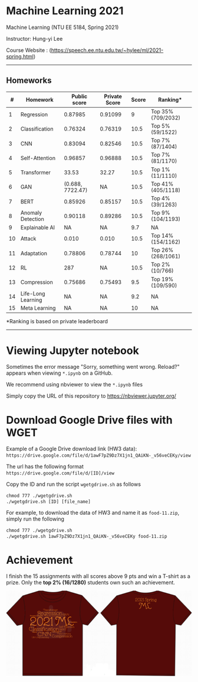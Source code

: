 # Machine Learning 2021 

Machine Learning (NTU EE 5184, Spring 2021)

Instructor: Hung-yi Lee

Course Website : (https://speech.ee.ntu.edu.tw/~hylee/ml/2021-spring.html)

---

## Homeworks
|#|Homework|Public score|Private Score|Score|Ranking*
|-|-|-|-|-|-|
|1|Regression|0.87985|0.91099|9|Top 35% (709/2032)
|2|Classification|0.76324| 0.76319|10.5 |Top 5% (59/1522)
|3|CNN|0.83094|0.82546|10.5|Top 7% (87/1404)
|4|Self-Attention|0.96857|0.96888|10.5|Top 7% (81/1170)
|5|Transformer|33.53|32.27|10.5 | Top 1% (11/1110)
|6|GAN|(0.688, 7722.47)|NA|10.5 |Top 41% (405/1118)
|7|BERT|0.85926|0.85157|10.5|Top 4% (39/1263)
|8|Anomaly Detection|0.90118|0.89286|10.5|Top 9% (104/1193)
|9|Explainable AI|NA|NA|9.7|NA|
|10|Attack|0.010|0.010|10.5|Top 14% (154/1162)
|11|Adaptation|0.78806|0.78744|10|Top 26% (268/1061)
|12|RL|287|NA|10.5|Top 2% (10/766)
|13|Compression|0.75686|0.75493|9.5|Top 19% (109/590)
|14|Life-Long Learning|NA|NA|9.2|NA
|15|Meta Learning|NA|NA|10|NA

*Ranking is based on private leaderboard

---

# Viewing Jupyter notebook

Sometimes the error message "Sorry, something went wrong. Reload?" appears when viewing `*.ipynb` on a GitHub.

We recommend using nbviewer to view the `*.ipynb` files

Simply copy the URL of this repository to https://nbviewer.jupyter.org/

# Download Google Drive files with WGET

Example of a Google Drive download link (HW3 data):
`https://drive.google.com/file/d/1awF7pZ9Dz7X1jn1_QAiKN-_v56veCEKy/view`

The url has the following format 
`https://drive.google.com/file/d/[ID]/view`

Copy the ID and run the script `wgetgdrive.sh` as follows

```
chmod 777 ./wgetgdrive.sh
./wgetgdrive.sh [ID] [file_name]
```

For example, to download the data of HW3 and name it as `food-11.zip`, simply run the following 

```
chmod 777 ./wgetgdrive.sh
./wgetgdrive.sh 1awF7pZ9Dz7X1jn1_QAiKN-_v56veCEKy food-11.zip
```

# Achievement
I finish the 15 assignments with all scores above 9 pts and win a T-shirt as a prize. Only the **top 2% (16/1280)** students own such an achievement.
<p align="center">
<img src="t-shirt.png" alt="shirt">
</p>